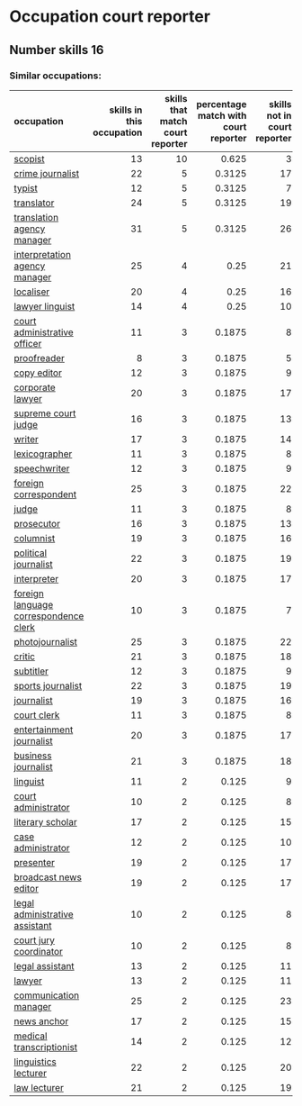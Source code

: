 # Occupation court reporter
## Number skills 16
### Similar occupations:
| occupation                                                                        |   skills in this occupation |   skills that match court reporter |   percentage match with court reporter |   skills not in court reporter |
|:----------------------------------------------------------------------------------|----------------------------:|-----------------------------------:|---------------------------------------:|-------------------------------:|
| [scopist](scopist.md)                                                             |                          13 |                                 10 |                                 0.625  |                              3 |
| [crime journalist](crime_journalist.md)                                           |                          22 |                                  5 |                                 0.3125 |                             17 |
| [typist](typist.md)                                                               |                          12 |                                  5 |                                 0.3125 |                              7 |
| [translator](translator.md)                                                       |                          24 |                                  5 |                                 0.3125 |                             19 |
| [translation agency manager](translation_agency_manager.md)                       |                          31 |                                  5 |                                 0.3125 |                             26 |
| [interpretation agency manager](interpretation_agency_manager.md)                 |                          25 |                                  4 |                                 0.25   |                             21 |
| [localiser](localiser.md)                                                         |                          20 |                                  4 |                                 0.25   |                             16 |
| [lawyer linguist](lawyer_linguist.md)                                             |                          14 |                                  4 |                                 0.25   |                             10 |
| [court administrative officer](court_administrative_officer.md)                   |                          11 |                                  3 |                                 0.1875 |                              8 |
| [proofreader](proofreader.md)                                                     |                           8 |                                  3 |                                 0.1875 |                              5 |
| [copy editor](copy_editor.md)                                                     |                          12 |                                  3 |                                 0.1875 |                              9 |
| [corporate lawyer](corporate_lawyer.md)                                           |                          20 |                                  3 |                                 0.1875 |                             17 |
| [supreme court judge](supreme_court_judge.md)                                     |                          16 |                                  3 |                                 0.1875 |                             13 |
| [writer](writer.md)                                                               |                          17 |                                  3 |                                 0.1875 |                             14 |
| [lexicographer](lexicographer.md)                                                 |                          11 |                                  3 |                                 0.1875 |                              8 |
| [speechwriter](speechwriter.md)                                                   |                          12 |                                  3 |                                 0.1875 |                              9 |
| [foreign correspondent](foreign_correspondent.md)                                 |                          25 |                                  3 |                                 0.1875 |                             22 |
| [judge](judge.md)                                                                 |                          11 |                                  3 |                                 0.1875 |                              8 |
| [prosecutor](prosecutor.md)                                                       |                          16 |                                  3 |                                 0.1875 |                             13 |
| [columnist](columnist.md)                                                         |                          19 |                                  3 |                                 0.1875 |                             16 |
| [political journalist](political_journalist.md)                                   |                          22 |                                  3 |                                 0.1875 |                             19 |
| [interpreter](interpreter.md)                                                     |                          20 |                                  3 |                                 0.1875 |                             17 |
| [foreign language correspondence clerk](foreign_language_correspondence_clerk.md) |                          10 |                                  3 |                                 0.1875 |                              7 |
| [photojournalist](photojournalist.md)                                             |                          25 |                                  3 |                                 0.1875 |                             22 |
| [critic](critic.md)                                                               |                          21 |                                  3 |                                 0.1875 |                             18 |
| [subtitler](subtitler.md)                                                         |                          12 |                                  3 |                                 0.1875 |                              9 |
| [sports journalist](sports_journalist.md)                                         |                          22 |                                  3 |                                 0.1875 |                             19 |
| [journalist](journalist.md)                                                       |                          19 |                                  3 |                                 0.1875 |                             16 |
| [court clerk](court_clerk.md)                                                     |                          11 |                                  3 |                                 0.1875 |                              8 |
| [entertainment journalist](entertainment_journalist.md)                           |                          20 |                                  3 |                                 0.1875 |                             17 |
| [business journalist](business_journalist.md)                                     |                          21 |                                  3 |                                 0.1875 |                             18 |
| [linguist](linguist.md)                                                           |                          11 |                                  2 |                                 0.125  |                              9 |
| [court administrator](court_administrator.md)                                     |                          10 |                                  2 |                                 0.125  |                              8 |
| [literary scholar](literary_scholar.md)                                           |                          17 |                                  2 |                                 0.125  |                             15 |
| [case administrator](case_administrator.md)                                       |                          12 |                                  2 |                                 0.125  |                             10 |
| [presenter](presenter.md)                                                         |                          19 |                                  2 |                                 0.125  |                             17 |
| [broadcast news editor](broadcast_news_editor.md)                                 |                          19 |                                  2 |                                 0.125  |                             17 |
| [legal administrative assistant](legal_administrative_assistant.md)               |                          10 |                                  2 |                                 0.125  |                              8 |
| [court jury coordinator](court_jury_coordinator.md)                               |                          10 |                                  2 |                                 0.125  |                              8 |
| [legal assistant](legal_assistant.md)                                             |                          13 |                                  2 |                                 0.125  |                             11 |
| [lawyer](lawyer.md)                                                               |                          13 |                                  2 |                                 0.125  |                             11 |
| [communication manager](communication_manager.md)                                 |                          25 |                                  2 |                                 0.125  |                             23 |
| [news anchor](news_anchor.md)                                                     |                          17 |                                  2 |                                 0.125  |                             15 |
| [medical transcriptionist](medical_transcriptionist.md)                           |                          14 |                                  2 |                                 0.125  |                             12 |
| [linguistics lecturer](linguistics_lecturer.md)                                   |                          22 |                                  2 |                                 0.125  |                             20 |
| [law lecturer](law_lecturer.md)                                                   |                          21 |                                  2 |                                 0.125  |                             19 |
